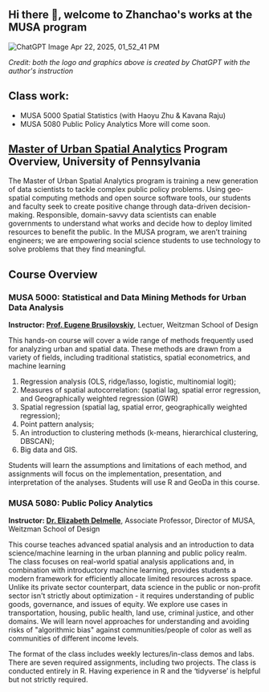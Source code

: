 ## Hi there 👋, welcome to Zhanchao's works at the MUSA program 

![ChatGPT Image Apr 22, 2025, 01_52_41 PM](https://github.com/user-attachments/assets/5fbd2ed5-3c51-481e-8e43-d583d9813cf3)

*Credit: both the logo and graphics above is created by ChatGPT with the author's instruction*

## Class work:
- MUSA 5000 Spatial Statistics (with Haoyu Zhu & Kavana Raju)
- MUSA 5080 Public Policy Analytics
More will come soon.

## [Master of Urban Spatial Analytics](https://www.design.upenn.edu/urban-spatial-analytics) Program Overview, University of Pennsylvania

The Master of Urban Spatial Analytics program is training a new generation of data scientists to tackle complex public policy problems. Using geo-spatial computing methods and open source software tools, our students and faculty seek to create positive change through data-driven decision-making. Responsible, domain-savvy data scientists can enable governments to understand what works and decide how to deploy limited resources to benefit the public. In the MUSA program, we aren’t training engineers; we are empowering social science students to use technology to solve problems that they find meaningful.

## Course Overview

### MUSA 5000: Statistical and Data Mining Methods for Urban Data Analysis
**Instructor: [Prof. Eugene Brusilovskiy](https://www.design.upenn.edu/people/eugene-brusilovskiy)**, Lectuer, Weitzman School of Design 

This hands-on course will cover a wide range of methods frequently used for analyzing urban and spatial data. These methods are drawn from a variety of fields, including traditional statistics, spatial econometrics, and machine learning
1) Regression analysis (OLS, ridge/lasso, logistic, multinomial logit);
2) Measures of spatial autocorrelation: (spatial lag, spatial error regression, and Geographically weighted regression (GWR)
3) Spatial regression (spatial lag, spatial error, geographically weighted regression);
4) Point pattern analysis;
5) An introduction to clustering methods (k-means, hierarchical clustering, DBSCAN);
6) Big data and GIS.

Students will learn the assumptions and limitations of each method, and assignments will focus on the implementation, presentation, and interpretation of the analyses. Students will use R and GeoDa in this course.

### MUSA 5080: Public Policy Analytics
**Instructor: [Dr. Elizabeth Delmelle](https://www.design.upenn.edu/people/elizabeth-delmelle)**, Associate Professor, Director of MUSA, Weitzman School of Design

This course teaches advanced spatial analysis and an introduction to data science/machine learning in the urban planning and public policy realm. The class focuses on real-world spatial analysis applications and, in combination with introductory machine learning, provides students a modern framework for efficiently allocate limited resources across space. Unlike its private sector counterpart, data science in the public or non-profit sector isn't strictly about optimization - it requires understanding of public goods, governance, and issues of equity. We explore use cases in transportation, housing, public health, land use, criminal justice, and other domains. We will learn novel approaches for understanding and avoiding risks of "algorithmic bias" against communities/people of color as well as communities of different income levels. 

The format of the class includes weekly lectures/in-class demos and labs. There are seven required assignments, including two projects. The class is conducted entirely in R. Having experience in R and the ‘tidyverse’ is helpful but not strictly required.





